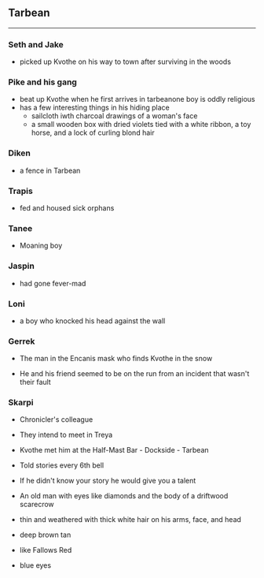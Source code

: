 ## Tarbean

---

### Seth and Jake

* picked up Kvothe on his way to town after surviving in the woods

### Pike and his gang

* beat up Kvothe when he first arrives in tarbeanone boy is oddly religious
* has a few interesting things in his hiding place
  * sailcloth iwth charcoal drawings of a woman's face
  * a small wooden box with dried violets tied with a white ribbon, a toy horse, and a lock of curling blond hair


### Diken

* a fence in Tarbean

### Trapis

* fed and housed sick orphans

### **Tanee**

* Moaning boy

### Jaspin

* had gone fever-mad

### Loni

* a boy who knocked his head against the wall

### Gerrek

* The man in the Encanis mask who finds Kvothe in the snow

* He and his friend seemed to be on the run from an incident that wasn't their fault


### Skarpi

* Chronicler's colleague

* They intend to meet in Treya

* Kvothe met him at the Half-Mast Bar - Dockside - Tarbean

* Told stories every 6th bell

* If he didn't know your story he would give you a talent

* An old man with eyes like diamonds and the body of a driftwood scarecrow

* thin and weathered with thick white hair on his arms, face, and head
* deep brown tan
* like Fallows Red
* blue eyes

